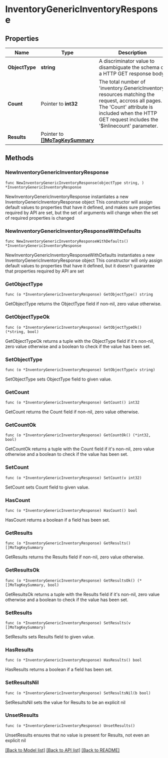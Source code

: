# InventoryGenericInventoryResponse

## Properties

Name | Type | Description | Notes
------------ | ------------- | ------------- | -------------
**ObjectType** | **string** | A discriminator value to disambiguate the schema of a HTTP GET response body. | 
**Count** | Pointer to **int32** | The total number of &#39;inventory.GenericInventory&#39; resources matching the request, accross all pages. The &#39;Count&#39; attribute is included when the HTTP GET request includes the &#39;$inlinecount&#39; parameter. | [optional] 
**Results** | Pointer to [**[]MoTagKeySummary**](mo.TagKeySummary.md) |  | [optional] 

## Methods

### NewInventoryGenericInventoryResponse

`func NewInventoryGenericInventoryResponse(objectType string, ) *InventoryGenericInventoryResponse`

NewInventoryGenericInventoryResponse instantiates a new InventoryGenericInventoryResponse object
This constructor will assign default values to properties that have it defined,
and makes sure properties required by API are set, but the set of arguments
will change when the set of required properties is changed

### NewInventoryGenericInventoryResponseWithDefaults

`func NewInventoryGenericInventoryResponseWithDefaults() *InventoryGenericInventoryResponse`

NewInventoryGenericInventoryResponseWithDefaults instantiates a new InventoryGenericInventoryResponse object
This constructor will only assign default values to properties that have it defined,
but it doesn't guarantee that properties required by API are set

### GetObjectType

`func (o *InventoryGenericInventoryResponse) GetObjectType() string`

GetObjectType returns the ObjectType field if non-nil, zero value otherwise.

### GetObjectTypeOk

`func (o *InventoryGenericInventoryResponse) GetObjectTypeOk() (*string, bool)`

GetObjectTypeOk returns a tuple with the ObjectType field if it's non-nil, zero value otherwise
and a boolean to check if the value has been set.

### SetObjectType

`func (o *InventoryGenericInventoryResponse) SetObjectType(v string)`

SetObjectType sets ObjectType field to given value.


### GetCount

`func (o *InventoryGenericInventoryResponse) GetCount() int32`

GetCount returns the Count field if non-nil, zero value otherwise.

### GetCountOk

`func (o *InventoryGenericInventoryResponse) GetCountOk() (*int32, bool)`

GetCountOk returns a tuple with the Count field if it's non-nil, zero value otherwise
and a boolean to check if the value has been set.

### SetCount

`func (o *InventoryGenericInventoryResponse) SetCount(v int32)`

SetCount sets Count field to given value.

### HasCount

`func (o *InventoryGenericInventoryResponse) HasCount() bool`

HasCount returns a boolean if a field has been set.

### GetResults

`func (o *InventoryGenericInventoryResponse) GetResults() []MoTagKeySummary`

GetResults returns the Results field if non-nil, zero value otherwise.

### GetResultsOk

`func (o *InventoryGenericInventoryResponse) GetResultsOk() (*[]MoTagKeySummary, bool)`

GetResultsOk returns a tuple with the Results field if it's non-nil, zero value otherwise
and a boolean to check if the value has been set.

### SetResults

`func (o *InventoryGenericInventoryResponse) SetResults(v []MoTagKeySummary)`

SetResults sets Results field to given value.

### HasResults

`func (o *InventoryGenericInventoryResponse) HasResults() bool`

HasResults returns a boolean if a field has been set.

### SetResultsNil

`func (o *InventoryGenericInventoryResponse) SetResultsNil(b bool)`

 SetResultsNil sets the value for Results to be an explicit nil

### UnsetResults
`func (o *InventoryGenericInventoryResponse) UnsetResults()`

UnsetResults ensures that no value is present for Results, not even an explicit nil

[[Back to Model list]](../README.md#documentation-for-models) [[Back to API list]](../README.md#documentation-for-api-endpoints) [[Back to README]](../README.md)


